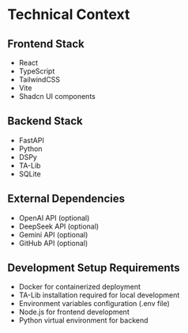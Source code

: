 # Technical Context

## Frontend Stack
- React
- TypeScript
- TailwindCSS
- Vite
- Shadcn UI components

## Backend Stack
- FastAPI
- Python
- DSPy
- TA-Lib
- SQLite

## External Dependencies
- OpenAI API (optional)
- DeepSeek API (optional)
- Gemini API (optional)
- GitHub API (optional)

## Development Setup Requirements
- Docker for containerized deployment
- TA-Lib installation required for local development
- Environment variables configuration (.env file)
- Node.js for frontend development
- Python virtual environment for backend 